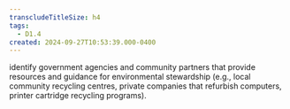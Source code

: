 ```yaml
---
transcludeTitleSize: h4
tags:
  - D1.4
created: 2024-09-27T10:53:39.000-0400
---
```

identify government agencies and community partners that provide resources and guidance for environmental stewardship (e.g., local community recycling centres, private companies that refurbish computers, printer cartridge recycling programs).